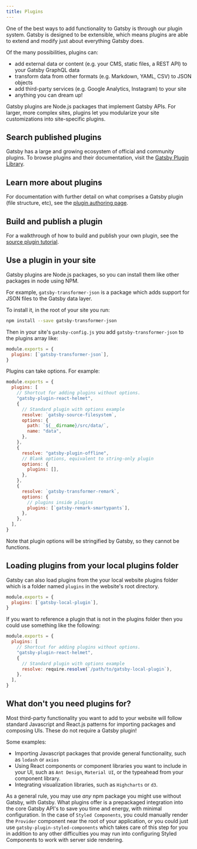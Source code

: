 ```yaml
---
title: Plugins
---
```


One of the best ways to add functionality to Gatsby is through our plugin system. Gatsby is designed to be extensible, which means plugins are able to extend and modify just about everything Gatsby does.

Of the many possibilities, plugins can:

- add external data or content (e.g. your CMS, static files, a REST API) to your Gatsby GraphQL data
- transform data from other formats (e.g. Markdown, YAML, CSV) to JSON objects
- add third-party services (e.g. Google Analytics, Instagram) to your site
- anything you can dream up!

Gatsby plugins are Node.js packages that implement Gatsby APIs. For larger, more complex sites, plugins let you modularize your site customizations into site-specific plugins.

## Search published plugins

Gatsby has a large and growing ecosystem of official and community plugins. To browse plugins and their documentation, visit the [Gatsby Plugin Library](/plugins/).

## Learn more about plugins

For documentation with further detail on what comprises a Gatsby plugin (file structure, etc), see the [plugin authoring page](/docs/plugin-authoring/).

## Build and publish a plugin

For a walkthrough of how to build and publish your own plugin, see the [source plugin tutorial](/docs/source-plugin-tutorial/).

## Use a plugin in your site

Gatsby plugins are Node.js packages, so you can install them like other packages in node using NPM.

For example, `gatsby-transformer-json` is a package which adds support for JSON files to the Gatsby data layer.

To install it, in the root of your site you run:

```bash
npm install --save gatsby-transformer-json
```

Then in your site's `gatsby-config.js` you add `gatsby-transformer-json` to the plugins array like:

```javascript:title=gatsby-config.js
module.exports = {
  plugins: [`gatsby-transformer-json`],
}
```

Plugins can take options. For example:

```javascript:title=gatsby-config.js
module.exports = {
  plugins: [
    // Shortcut for adding plugins without options.
    "gatsby-plugin-react-helmet",
    {
      // Standard plugin with options example
      resolve: `gatsby-source-filesystem`,
      options: {
        path: `${__dirname}/src/data/`,
        name: "data",
      },
    },
    {
      resolve: "gatsby-plugin-offline",
      // Blank options, equivalent to string-only plugin
      options: {
        plugins: [],
      },
    },
    {
      resolve: `gatsby-transformer-remark`,
      options: {
        // plugins inside plugins
        plugins: [`gatsby-remark-smartypants`],
      },
    },
  ],
}
```

Note that plugin options will be stringified by Gatsby, so they cannot be functions.

## Loading plugins from your local plugins folder

Gatsby can also load plugins from the your local website plugins folder which is a folder named `plugins` in the website's root directory.

```javascript
module.exports = {
  plugins: [`gatsby-local-plugin`],
}
```

If you want to reference a plugin that is not in the plugins folder then you could use something like the following:

```javascript
module.exports = {
  plugins: [
    // Shortcut for adding plugins without options.
    "gatsby-plugin-react-helmet",
    {
      // Standard plugin with options example
      resolve: require.resolve(`/path/to/gatsby-local-plugin`),
    },
  ],
}
```

## What don't you need plugins for?

Most third-party functionality you want to add to your website will follow standard Javascript and React.js patterns for importing packages and composing UIs. These do not require a Gatsby plugin!

Some examples:

- Importing Javascript packages that provide general functionality, such as `lodash` or `axios`
- Using React components or component libraries you want to include in your UI, such as `Ant Design`, `Material UI`, or the typeahead from your component library.
- Integrating visualization libraries, such as `Highcharts` or `d3`.

As a general rule, you may use _any_ npm package you might use without Gatsby, with Gatsby. What plugins offer is a prepackaged integration into the core Gatsby API's to save you time and energy, with minimal configuration. In the case of `Styled Components`, you could manually render the `Provider` component near the root of your application, or you could just use `gatsby-plugin-styled-components` which takes care of this step for you in addition to any other difficulties you may run into configuring Styled Components to work with server side rendering.

